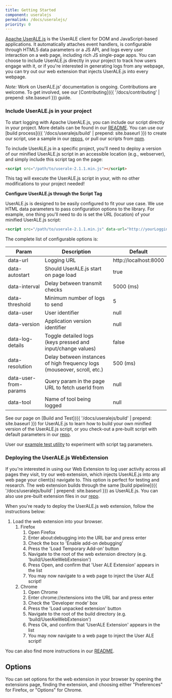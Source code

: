 ```yaml
---
title: Getting Started
component: useralejs
permalink: /docs/useralejs/
priority: 0
---
```


[Apache UserALE.js](https://github.com/apache/incubator-flagon-useralejs) is the UserALE client for DOM and JavaScript-based applications.  It automatically attaches event handlers, is configurable through HTML5 data parameters or a JS API, and logs every user interaction on a web page, including rich JS single-page apps. You can choose to include UserALE.js directly in your project to track how users engage with it, or if you're interested in generating logs from any webpage, you can try out our web extension that injects UserALE.js into every webpage.

*Note:* Work on UserALE.js' documentation is ongoing.  Contributions are welcome. To get involved, see our [Contributing]({{ '/docs/contributing' | prepend: site.baseurl }}) guide.  
### Include UserALE.js in your project

To start logging with Apache UserALE.js, you can include our script directly in your project. More details can be found in our [README](https://github.com/apache/incubator-flagon-useralejs/blob/master/README.md). You can use our [build process]({{ '/docs/useralejs/build' | prepend: site.baseurl }}) to create our script, use a sample in our [repos](https://github.com/apache/incubator-flagon-useralejs/tree/master/build), or pull our scripts from [npm](https://www.npmjs.com/package/flagon-userale).

To include UserALE.js in a specific project, you'll need to deploy a version of our minified UserALE.js script in an accessible location (e.g., webserver), and simply include this script tag on the page:

```html
<script src="/path/to/userale-2.1.1.min.js"></script>
```

This tag will execute the UserALE.js script in your, with no other modifications to your project needed!

**Configure UserALE.js through the Script Tag** 

UserALE.js is designed to be easily configured to fit your use case. We use HTML data parameters to pass configuration options to the library. For example, one thing you'll need to do is set the URL (location) of your minified UserALE.js script:

```html
<script src="/path/to/userale-2.1.1.min.js" data-url="http://yourLoggingUrl"></script>
```

The complete list of configurable options is:

| Param | Description | Default |
|---|---|---|
| data-url | Logging URL | http://localhost:8000 |
| data-autostart | Should UserALE.js start on page load | true |
| data-interval | Delay between transmit checks | 5000 (ms) |
| data-threshold | Minimum number of logs to send | 5 |
| data-user | User identifier | null |
| data-version | Application version identifier | null |
| data-log-details | Toggle detailed logs (keys pressed and input/change values) | false |
| data-resolution | Delay between instances of high frequency logs (mouseover, scroll, etc.) | 500 (ms) |
| data-user-from-params | Query param in the page URL to fetch userId from | null |
| data-tool | Name of tool being logged | null |

See our page on [Build and Test]({{ '/docs/useralejs/build' | prepend: site.baseurl }}) for UserALE.js to learn how to build your own minified version of the UserALE.js script, or you check-out a pre-built script with default parameters in our [repo](https://github.com/apache/incubator-flagon-useralejs/tree/master/build).

User our [example test utility](https://github.com/apache/incubator-flagon-useralejs/tree/master/example) to experiment with script tag parameters.
### Deploying the UserALE.js WebExtension

If you're interested in using our Web Extension to log user activity across all pages they visit, try our web extension, which injects UserALE.js into any web page your client(s) navigate to. This option is perfect for testing and research. The web extension builds through the same [build pipeline]({{ '/docs/useralejs/build' | prepend: site.baseurl }}) as UserALE.js. You can also use pre-built extension files in our [repo](https://github.com/apache/incubator-flagon-useralejs/tree/master/build). 

When you're ready to deploy the UserALE.js web extension, follow the instructions below:

1. Load the web extension into your browser.
    1. Firefox
        1. Open Firefox
        1. Enter about:debugging into the URL bar and press enter
        1. Check the box to 'Enable add-on debugging'
        1. Press the 'Load Temporary Add-on' button
        1. Navigate to the root of the web extension directory (e.g. 'build/UserAleWebExtension')
        1. Press Open, and confirm that 'User ALE Extension' appears in the list
        1. You may now navigate to a web page to inject the User ALE script! 
    1. Chrome
        1. Open Chrome
        1. Enter chrome://extensions into the URL bar and press enter
        1. Check the 'Developer mode' box
        1. Press the 'Load unpacked extension' button
        1. Navigate to the root of the build directory (e.g. 'build/UserAleWebExtension')
        1. Press Ok, and confirm that 'UserALE Extension' appears in the list
        1. You may now navigate to a web page to inject the User ALE script! 

You can also find more instructions in our [README](https://github.com/apache/incubator-flagon-useralejs/blob/FLAGON-336/src/UserALEWebExtension/README.md).
       
## Options

You can set options for the web extension in your browser by opening the extensions page, finding the extension, and choosing either "Preferences" for Firefox, or "Options" for Chrome.